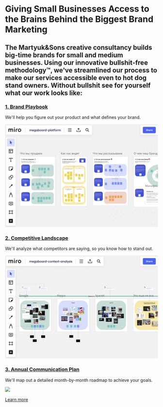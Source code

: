 # Giving Small Businesses Access to the Brains Behind the Biggest Brand Marketing

## The Martyuk&Sons creative consultancy builds big-time brands for small and medium businesses. Using our innovative bullshit-free methodology™, we've streamlined our process to make our services accessible even to hot dog stand owners. Without bullshit see for yourself what our work looks like:


### [1. Brand Playbook](https://miro.com/app/board/uXjVKDkDrP8=/?share_link_id=854957872958)
We'll help you figure out your product and what defines your brand.

[![](/../../img/megaboard-1.png)](https://miro.com/app/board/uXjVKDkDrP8=/?share_link_id=854957872958)

### [2. Competitive Landscape](https://miro.com/app/board/uXjVKJdCk5Q=/?share_link_id=723205133163)
We'll analyze what competitors are saying, so you know how to stand out.

[![](/../../img/megaboard-2.png)](https://miro.com/app/board/uXjVKJdCk5Q=/?share_link_id=723205133163)

### [3. Annual Communication Plan](https://miro.com/app/board/uXjVKRiyqsI=/?share_link_id=306221683197)
We'll map out a detailed month-by-month roadmap to achieve your goals.

[![](/../../img/megaboard-3.png)](https://miro.com/app/board/uXjVKRiyqsI=/?share_link_id=306221683197)

[Learn more](more)